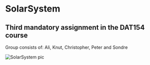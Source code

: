 # SolarSystem
## Third mandatory assignment in the DAT154 course 

Group consists of: Ali, Knut, Christopher, Peter and Sondre

![SolarSystem pic](https://user-images.githubusercontent.com/42578182/108634857-098e0080-747c-11eb-8fd4-3613993ef339.png)
